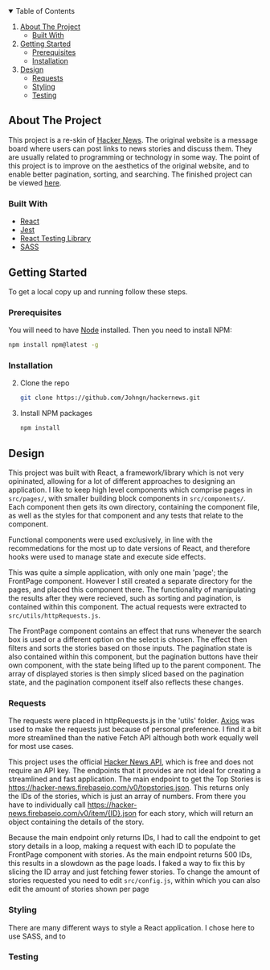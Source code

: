 <!-- TABLE OF CONTENTS -->
<details open="open">
  <summary>Table of Contents</summary>
  <ol>
    <li>
      <a href="#about-the-project">About The Project</a>
      <ul>
        <li><a href="#built-with">Built With</a></li>
      </ul>
    </li>
    <li>
      <a href="#getting-started">Getting Started</a>
      <ul>
        <li><a href="#prerequisites">Prerequisites</a></li>
        <li><a href="#installation">Installation</a></li>
      </ul>
    </li>
    <li>
      <a href="#design">Design</a>
      <ul>
        <li><a href="#requests">Requests</a></li>
        <li><a href="#styling">Styling</a></li>
        <li><a href="#testing">Testing</a></li>
      </ul>
    </li>
  </ol>
</details>

<!-- ABOUT THE PROJECT -->

## About The Project

This project is a re-skin of [Hacker News](https://news.ycombinator.com/). The original website is a message board where users can post links to news stories and discuss them. They are usually related to programming or technology in some way. The point of this project is to improve on the aesthetics of the original website, and to enable better pagination, sorting, and searching. The finished project can be viewed [here](https://hardcore-wilson-5cf278.netlify.app/).

### Built With

- [React](https://reactjs.org/)
- [Jest](https://jestjs.io/)
- [React Testing Library](https://testing-library.com/docs/react-testing-library/intro/)
- [SASS](https://sass-lang.com/)

<!-- GETTING STARTED -->

## Getting Started

To get a local copy up and running follow these steps.

### Prerequisites

You will need to have [Node](https://nodejs.org/en/) installed. Then you need to install NPM:

```sh
npm install npm@latest -g
```

### Installation

2. Clone the repo
   ```sh
   git clone https://github.com/Johngn/hackernews.git
   ```
3. Install NPM packages
   ```sh
   npm install
   ```

## Design

This project was built with React, a framework/library which is not very opininated, allowing for a lot of different approaches to designing an application. I like to keep high level components which comprise pages in `src/pages/`, with smaller building block components in `src/components/`. Each component then gets its own directory, containing the component file, as well as the styles for that component and any tests that relate to the component.

Functional components were used exclusively, in line with the recommedations for the most up to date versions of React, and therefore hooks were used to manage state and execute side effects.

This was quite a simple application, with only one main 'page'; the FrontPage component. However I still created a separate directory for the pages, and placed this component there. The functionality of manipulating the results after they were recieved, such as sorting and pagination, is contained within this component. The actual requests were extracted to `src/utils/httpRequests.js`.

The FrontPage component contains an effect that runs whenever the search box is used or a different option on the select is chosen. The effect then filters and sorts the stories based on those inputs. The pagination state is also contained within this component, but the pagination buttons have their own component, with the state being lifted up to the parent component. The array of displayed stories is then simply sliced based on the pagination state, and the pagination component itself also reflects these changes.

### Requests

The requests were placed in httpRequests.js in the 'utils' folder. [Axios](https://axios-http.com/) was used to make the requests just because of personal preference. I find it a bit more streamlined than the native Fetch API although both work equally well for most use cases.

This project uses the official [Hacker News API](https://github.com/HackerNews/API), which is free and does not require an API key. The endpoints that it provides are not ideal for creating a streamlined and fast application. The main endpoint to get the Top Stories is https://hacker-news.firebaseio.com/v0/topstories.json. This returns only the IDs of the stories, which is just an array of numbers. From there you have to individually call https://hacker-news.firebaseio.com/v0/item/{ID}.json for each story, which will return an object containing the details of the story.

Because the main endpoint only returns IDs, I had to call the endpoint to get story details in a loop, making a request with each ID to populate the FrontPage component with stories. As the main endpoint returns 500 IDs, this results in a slowdown as the page loads. I faked a way to fix this by slicing the ID array and just fetching fewer stories. To change the amount of stories requested you need to edit `src/config.js`, within which you can also edit the amount of stories shown per page

### Styling

There are many different ways to style a React application. I chose here to use SASS, and to

### Testing
